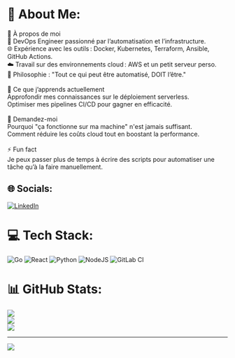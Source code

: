 # 💫 About Me:
🚀 À propos de moi<br>🔧 DevOps Engineer passionné par l’automatisation et l’infrastructure.<br>🌐 Expérience avec les outils : Docker, Kubernetes, Terraform, Ansible, GitHub Actions.<br>☁️ Travail sur des environnements cloud : AWS et un petit serveur perso.<br>🎯 Philosophie : "Tout ce qui peut être automatisé, DOIT l’être."<br><br>🌱 Ce que j’apprends actuellement<br>Approfondir mes connaissances sur le déploiement serverless.<br>Optimiser mes pipelines CI/CD pour gagner en efficacité.<br><br>💬 Demandez-moi<br>Pourquoi "ça fonctionne sur ma machine" n'est jamais suffisant.<br>Comment réduire les coûts cloud tout en boostant la performance.<br><br>⚡ Fun fact<br>Je peux passer plus de temps à écrire des scripts pour automatiser une tâche qu’à la faire manuellement.<br>


## 🌐 Socials:
[![LinkedIn](https://img.shields.io/badge/LinkedIn-%230077B5.svg?logo=linkedin&logoColor=white)](https://linkedin.com/in/www.linkedin.com/in/matthieu-mechat-95718314a) 

# 💻 Tech Stack:
![Go](https://img.shields.io/badge/go-%2300ADD8.svg?style=for-the-badge&logo=go&logoColor=white) ![React](https://img.shields.io/badge/react-%2320232a.svg?style=for-the-badge&logo=react&logoColor=%2361DAFB) ![Python](https://img.shields.io/badge/python-3670A0?style=for-the-badge&logo=python&logoColor=ffdd54) ![NodeJS](https://img.shields.io/badge/node.js-6DA55F?style=for-the-badge&logo=node.js&logoColor=white) ![GitLab CI](https://img.shields.io/badge/gitlab%20CI-%23181717.svg?style=for-the-badge&logo=gitlab&logoColor=white)
# 📊 GitHub Stats:
![](https://github-readme-stats.vercel.app/api?username=matthieu3m&theme=radical&hide_border=false&include_all_commits=false&count_private=false)<br/>
![](https://github-readme-streak-stats.herokuapp.com/?user=matthieu3m&theme=radical&hide_border=false)<br/>
![](https://github-readme-stats.vercel.app/api/top-langs/?username=matthieu3m&theme=radical&hide_border=false&include_all_commits=false&count_private=false&layout=compact)

---
[![](https://visitcount.itsvg.in/api?id=matthieu3m&icon=0&color=0)](https://visitcount.itsvg.in)

<!-- Proudly created with GPRM ( https://gprm.itsvg.in ) -->
